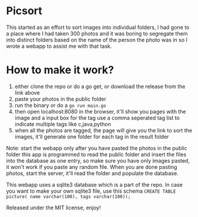 Picsort
=================

This started as an effort to sort images into individual folders, I had gone to a place where I had taken 300 photos 
and it was boring to segregate them into distinct folders based on the name of the person the photo was in so 
I wrote a webapp to assist me with that task.

How to make it work?
===================

1. either clone the repo or do a go get, or download the release from the link above
2. paste your photos in the public folder
3. run the binary or do a `go run main.go`
4. then open localhost:8080 in the browser, it'll show you pages with the image and a input box for the tag
   use a comma seperated tag list to indicate multiple tags like c,java,python
5. when all the photos are tagged, the page will give you the link to sort the images, it'll generate one folder for each tag in the result folder

Note: start the webapp only after you have pasted the photos in the public folder this app is programmed to read the public folder and insert the files into
the database as one entry, so make sure you have only images pasted, it won't work if you paste any random file. When you are done pasting photos, start the server,
it'll read the folder and populate the database.

This webapp uses a sqlite3 database which is a part of the repo. In case you want to make your own sqlite3 file, use this schema
`CREATE TABLE picture( name varchar(100), tags varchar(100));`

Released under the MIT license, enjoy!
